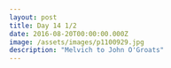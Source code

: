 ```yaml
---
layout: post
title: Day 14 1/2
date: 2016-08-20T00:00:00.000Z
image: /assets/images/p1100929.jpg
description: "Melvich to John O'Groats"
---
```




